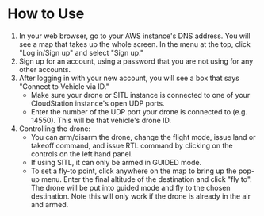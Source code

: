 # How to Use 

1. In your web browser, go to your AWS instance's DNS address. You will see a map that takes up the whole screen. In the menu at the top, click "Log in/Sign up" and select "Sign up."
2. Sign up for an account, using a password that you are not using for any other accounts.
3. After logging in with your new account, you will see a box that says "Connect to Vehicle via ID."
    * Make sure your drone or SITL instance is connected to one of your CloudStation instance's open UDP ports.
    * Enter the number of the UDP port your drone is connected to (e.g. 14550). This will be that vehicle's drone ID.
4. Controlling the drone:
    * You can arm/disarm the drone, change the flight mode, issue land or takeoff command, and issue RTL command by clicking on the controls on the left hand panel.
    * If using SITL, it can only be armed in GUIDED mode.
    * To set a fly-to point, click anywhere on the map to bring up the pop-up menu. Enter the final altitude of the destination and click "fly to". The drone will be put into guided mode and fly to the chosen destination. Note this will only work if the drone is already in the air and armed.

